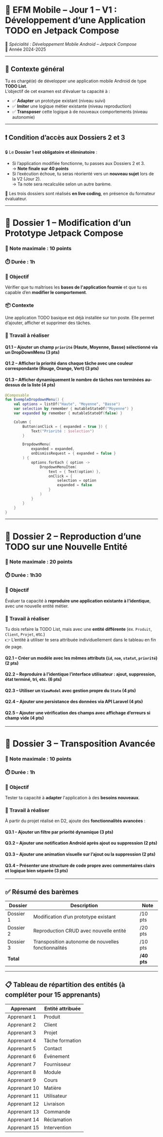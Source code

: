 # 🧪 **EFM Mobile – Jour 1 – V1 : Développement d’une Application TODO en Jetpack Compose**  
📱 *Spécialité : Développement Mobile Android – Jetpack Compose*  
📅 Année 2024-2025

---

## 🧩 **Contexte général**

Tu es chargé(e) de développer une application mobile Android de type **TODO List**.  
L’objectif de cet examen est d’évaluer ta capacité à :

- ✅ **Adapter** un prototype existant (niveau suivi)
- ✅ **Imiter** une logique métier existante (niveau reproduction)
- ✅ **Transposer** cette logique à de nouveaux comportements (niveau autonomie)

---

## ❗️ **Condition d’accès aux Dossiers 2 et 3**

🔒 Le **Dossier 1 est obligatoire et éliminatoire** :  

- Si l’application modifiée fonctionne, tu passes aux Dossiers 2 et 3.  
  → **Note finale sur 40 points**
- Si l’exécution échoue, tu seras réorienté vers un **nouveau sujet** lors de la V2 (Jour 2).  
  → Ta note sera recalculée selon un autre barème.

📌 Les trois dossiers sont réalisés **en live coding**, en présence du formateur évaluateur.

---

# 📁 **Dossier 1 – Modification d’un Prototype Jetpack Compose**  
### 🧮 Note maximale : 10 points  
### ⏱️ Durée : 1h

### 🎯 Objectif  
Vérifier que tu maîtrises les **bases de l'application fournie** et que tu es capable d’en **modifier le comportement**.

### 📦 Contexte  
Une application TODO basique est déjà installée sur ton poste. Elle permet d’ajouter, afficher et supprimer des tâches.

### 🔹 Travail à réaliser  

#### Q1.1 – Ajouter un champ `priorité` (Haute, Moyenne, Basse) sélectionné via un **DropDownMenu** (3 pts)  
#### Q1.2 – Afficher la priorité dans chaque tâche avec une **couleur correspondante** (Rouge, Orange, Vert) (3 pts)  
#### Q1.3 – Afficher dynamiquement le **nombre de tâches non terminées** au-dessus de la liste (4 pts)

````kotlin
@Composable
fun ExempleDropdownMenu() {
    val options = listOf("Haute", "Moyenne", "Basse")
    var selection by remember { mutableStateOf("Moyenne") }
    var expanded by remember { mutableStateOf(false) }

    Column {
        Button(onClick = { expanded = true }) {
            Text("Priorité : $selection")
        }

        DropdownMenu(
            expanded = expanded,
            onDismissRequest = { expanded = false }
        ) {
            options.forEach { option ->
                DropdownMenuItem(
                    text = { Text(option) },
                    onClick = {
                        selection = option
                        expanded = false
                    }
                )
            }
        }
    }
}

````
---

# 📁 **Dossier 2 – Reproduction d’une TODO sur une Nouvelle Entité**  
### 🧮 Note maximale : 20 points  
### ⏱️ Durée : 1h30

### 🎯 Objectif  
Évaluer ta capacité à **reproduire une application existante à l’identique**, avec une nouvelle entité métier.

### 🔹 Travail à réaliser  

Tu dois refaire la TODO List, mais avec une **entité différente** (ex. `Produit`, `Client`, `Projet`, etc.)  
👉 L’entité à utiliser te sera attribuée individuellement dans le tableau en fin de page.

#### Q2.1 – Créer un modèle avec les mêmes attributs (`id`, `nom`, `statut`, `priorité`) (2 pts)  
#### Q2.2 – Reproduire à l’identique l’interface utilisateur : ajout, suppression, état terminé, tri, etc. (6 pts)  
#### Q2.3 – Utiliser un `ViewModel` avec gestion propre du `State` (4 pts)  
#### Q2.4 – Ajouter une **persistance des données via API Laravel** (4 pts)  
#### Q2.5 – Ajouter une **vérification des champs** avec affichage d’erreurs si champ vide (4 pts)

---

# 📁 **Dossier 3 – Transposition Avancée**  
### 🧮 Note maximale : 10 points  
### ⏱️ Durée : 1h

### 🎯 Objectif  
Tester ta capacité à **adapter** l'application à des **besoins nouveaux**.

### 🔹 Travail à réaliser  

À partir du projet réalisé en D2, ajoute des **fonctionnalités avancées** :

#### Q3.1 – Ajouter un **filtre par priorité** dynamique (3 pts)  
#### Q3.2 – Ajouter une **notification Android** après ajout ou suppression (2 pts)  
#### Q3.3 – Ajouter une **animation visuelle** sur l’ajout ou la suppression (2 pts)  
#### Q3.4 – Présenter une **structure de code propre** avec commentaires clairs et logique bien séparée (3 pts)

---

## ✅ **Résumé des barèmes**

| Dossier        | Description                                     | Note   |
|----------------|-------------------------------------------------|--------|
| Dossier 1      | Modification d’un prototype existant            | /10 pts |
| Dossier 2      | Reproduction CRUD avec nouvelle entité          | /20 pts |
| Dossier 3      | Transposition autonome de nouvelles fonctionnalités | /10 pts |
| **Total**      |                                                 | **/40 pts** |

---

## 📋 Tableau de répartition des entités (à compléter pour 15 apprenants)

| Apprenant       | Entité attribuée |
|------------------|------------------|
| Apprenant 1       | Produit           |
| Apprenant 2       | Client            |
| Apprenant 3       | Projet            |
| Apprenant 4       | Tâche formation   |
| Apprenant 5       | Contact           |
| Apprenant 6       | Événement         |
| Apprenant 7       | Fournisseur       |
| Apprenant 8       | Module            |
| Apprenant 9       | Cours             |
| Apprenant 10      | Matière           |
| Apprenant 11      | Utilisateur       |
| Apprenant 12      | Livraison         |
| Apprenant 13      | Commande          |
| Apprenant 14      | Réclamation       |
| Apprenant 15      | Intervention      |
